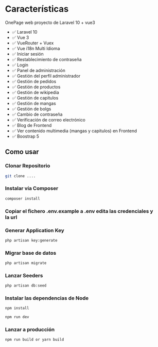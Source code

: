 # Características

OnePage web proyecto de Laravel 10 + vue3 

- ✅ Laravel 10
- ✅ Vue 3
- ✅ VueRouter + Vuex
- ✅ Vue i18n Multi Idioma
- ✅ Iniciar sesión
- ✅ Restablecimiento de contraseña
- ✅ Login
- ✅ Panel de administración
- ✅ Gestión del perfil administrador
- ✅ Gestión de pedidos
- ✅ Gestión de productos
- ✅ Gestión de wikipedia
- ✅ Gestión de capitulos
- ✅ Gestión de mangas
- ✅ Gestión de bolgs
- ✅ Cambio de contraseña
- ✅ Verificación de correo electrónico
- ✅ Blog de Frontend
- ✅ Ver contenido multimedia (mangas y capitulos) en Frontend
- ✅ Boostrap 5


## Como usar
### Clonar Repositorio 

```bash
git clone ....
```

### Instalar vía Composer

```bash
composer install
```

### Copiar el fichero .env.example  a .env edita las credenciales y la url


### Generar Application Key

```bash
php artisan key:generate
```

### Migrar base de datos

```bash
php artisan migrate
```

### Lanzar Seeders

```bash
php artisan db:seed
```

### Instalar las dependencias de Node

```bash
npm install

npm run dev
```
### Lanzar a producción

```bash
npm run build or yarn build
```

